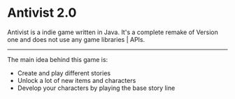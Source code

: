 # Antivist 2.0 #
Antivist is a indie game written in Java. It's a complete remake of Version one and does not use any game libraries | APIs.
*****
The main idea behind this game is:
* Create and play different stories
* Unlock a lot of new items and characters
 * Develop your characters by playing the base story line